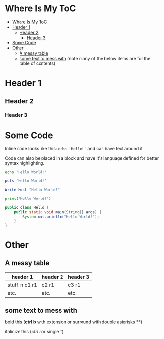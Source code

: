 # Where Is My ToC
- [Where Is My ToC](#where-is-my-toc)
- [Header 1](#header-1)
  - [Header 2](#header-2)
    - [Header 3](#header-3)
- [Some Code](#some-code)
- [Other](#other)
  - [A messy table](#a-messy-table)
  - [some text to mess with](#some-text-to-mess-with)
(note many of the below items are for the table of contents)

# Header 1

## Header 2

### Header 3

# Some Code

Inline code looks like this: `echo 'Hello!'` and can have text around it.

Code can also be placed in a block and have it's language defined for better syntax highlighting.

```bash
echo 'Hello World!'
```

```ruby
puts 'Hello World!'
```

```powershell
Write-Host "Hello World!"
```

```python
print('Hello World!') 
```

```java
public class Hello {
    public static void main(String[] args) {
        System.out.println("Hello World!");
    }
}
```

# Other

## A messy table

| header 1 | header 2 | header 3 |
|-----|-----|------|
| stuff in c1 r1 | c2 r1 | c3 r1 |
| etc. | etc. | etc. |


## some text to mess with

bold this (**ctrl b** with extension or surround with double asterisks **)

italicize this (*ctrl i* or single *)